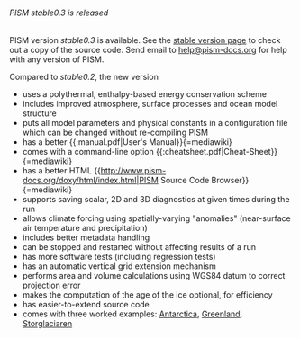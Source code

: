 ###### PISM stable0.3 is released

PISM version *stable0.3* is available. See the [stable version
page](:stable_version) to check out a copy of the source
code. Send email to [help@pism-docs.org](help@pism-docs.org)
for help with any version of PISM.

Compared to *stable0.2*, the new version

* uses a polythermal, enthalpy-based energy conservation scheme
* includes improved atmosphere, surface processes and ocean model structure
* puts all model parameters and physical constants in a configuration file which can be changed without re-compiling PISM
* has a better {{:manual.pdf|User's Manual}}{=mediawiki}
* comes with a command-line option {{:cheatsheet.pdf|Cheat-Sheet}}{=mediawiki}
* has a better HTML {{http://www.pism-docs.org/doxy/html/index.html|PISM Source Code Browser}}{=mediawiki}
* supports saving scalar, 2D and 3D diagnostics at given times during the run
* allows climate forcing using spatially-varying "anomalies" (near-surface air temperature and precipitation)
* includes better metadata handling
* can be stopped and restarted without affecting results of a run
* has more software tests (including regression tests)
* has an automatic vertical grid extension mechanism
* performs area and volume calculations using WGS84 datum to correct projection error
* makes the computation of the age of the ice optional, for efficiency
* has easier-to-extend source code
* comes with three worked examples: [Antarctica](:worked-searise-antarctica-uaf), [Greenland](:worked-searise-greenland), [Storglaciaren](:worked-storglaciaren)
